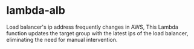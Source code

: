 # lambda-alb

Load balancer's ip address frequently changes in AWS, 
This Lambda function updates the target group with the latest ips of the load balancer, eliminating the need for manual intervention. 

